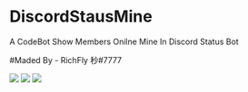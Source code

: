 # DiscordStausMine
A CodeBot  Show Members Onilne Mine In Discord Status Bot

#Maded By - RichFly 秒#7777


<img src="https://media.discordapp.net/attachments/1118438302488477757/1120918675998900334/image.png"/>

<img src="https://media.discordapp.net/attachments/1118438302488477757/1120918687768125470/image.png"/>

<img src="https://media.discordapp.net/attachments/1118438302488477757/1120918706734772305/image.png"/>
